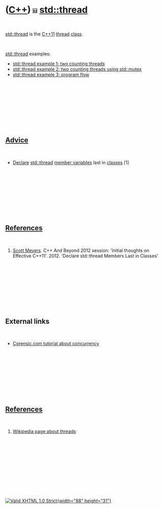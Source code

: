 



 

 

 

 

 

([C++](Cpp.htm)) ![C++11](PicCpp11.png) [std::thread](CppStdThread.htm)
=======================================================================

 

[std::thread](CppThread.htm) is the [C++11](Cpp11.htm)
[thread](CppThread.htm) [class](CppClass.htm).

 

[std::thread](CppThread.htm) examples:

-   [std::thread example 1: two counting
    threads](CppStdThreadExample1.htm)
-   [std::thread example 2: two counting threads using
    std::mutex](CppStdThreadExample2.htm)
-   [std::thread example 3: program flow](CppStdThreadExample3.htm)

 

 

 

 

 

[Advice](CppAdvice.htm)
-----------------------

 

-   [Declare](CppDeclaration.htm) [std::thread](CppStdThread.htm)
    [member variables](CppMemberVariable.htm) last in
    [classes](CppClass.htm) \[1\]

 

 

 

 

 

[References](CppReferences.htm)
-------------------------------

 

1.  [Scott Meyers](CppScottMeyers.htm). C++ And Beyond 2012 session:
    'Initial thoughts on Effective C++11'. 2012. 'Declare std::thread
    Members Last in Classes'

 

 

 

 

 

External links
--------------

 

-   [Corensic.com tutorial about
    concurrency](http://www.corensic.com/Learn/Resources/ConcurrencyTutorialPartOne.aspx)

 

 

 

 

 

[References](CppReferences.htm)
-------------------------------

 

1.  [Wikipedia page about
    threads](http://en.wikipedia.org/wiki/Thread_(computer_science))

 

 

 

 

 





 

[![Valid XHTML 1.0 Strict](valid-xhtml10.png){width="88"
height="31"}](http://validator.w3.org/check?uri=referer)
